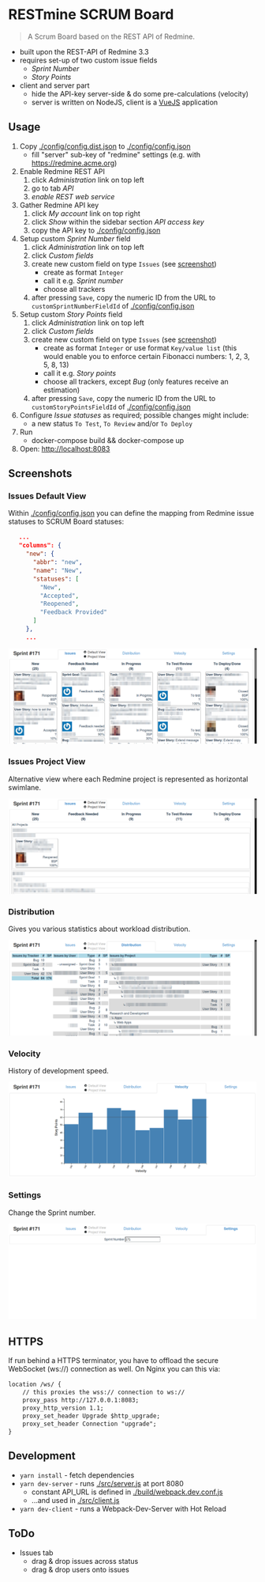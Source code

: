 # RESTmine SCRUM Board

> A Scrum Board based on the REST API of Redmine.

* built upon the REST-API of Redmine 3.3
* requires set-up of two custom issue fields
    * *Sprint Number*
    * *Story Points*
* client and server part
    * hide the API-key server-side & do some pre-calculations (velocity)
    * server is written on NodeJS, client is a [VueJS](https://vuejs.org/v2/guide/) application

## Usage

1. Copy [./config/config.dist.json](./config/config.dist.json) to [./config/config.json](./config/config.json)
    * fill "server" sub-key of "redmine" settings (e.g. with https://redmine.acme.org)
2. Enable Redmine REST API
    1. click _Administration_ link on top left
    2. go to tab _API_
    3. _enable REST web service_
3. Gather Redmine API key
    1. click _My account_ link on top right
    2. click _Show_ within the sidebar section _API access key_
    3. copy the API key to [./config/config.json](./config/config.json)
4. Setup custom _Sprint Number_ field
    1. click _Administration_ link on top left
    2. click _Custom fields_
    3. create new custom field on type `Issues` (see [screenshot](./doc/custom-field-sprint-number.png))
        * create as format `Integer`
        * call it e.g. _Sprint number_
        * choose all trackers
    4. after pressing `Save`, copy the numeric ID from the URL to `customSprintNumberFieldId` of [./config/config.json](./config/config.json)
5. Setup custom _Story Points_ field
    1. click _Administration_ link on top left
    2. click _Custom fields_
    3. create new custom field on type `Issues` (see [screenshot](./doc/custom-field-story-points.png))
        * create as format `Integer` or use format `Key/value list` (this would enable you to enforce certain Fibonacci numbers: 1, 2, 3, 5, 8, 13)
        * call it e.g. _Story points_
        * choose all trackers, except _Bug_ (only features receive an estimation)
    4. after pressing `Save`, copy the numeric ID from the URL to `customStoryPointsFieldId` of [./config/config.json](./config/config.json)
6. Configure _Issue statuses_ as required; possible changes might include:
    * a new status `To Test`, `To Review` and/or `To Deploy`
7. Run
    * docker-compose build && docker-compose up
8. Open: [http://localhost:8083](http://localhost:8083)

## Screenshots

### Issues Default View

Within [./config/config.json](./config/config.json) you can define the mapping from Redmine issue statuses to SCRUM Board statuses:
 ```json
    ...
    "columns": {
      "new": {
        "abbr": "new",
        "name": "New",
        "statuses": [
          "New",
          "Accepted",
          "Reopened",
          "Feedback Provided"
        ]
      },
      ...
```
![Screenshot](doc/issues.png)

### Issues Project View

Alternative view where each Redmine project is represented as horizontal swimlane.

![Screenshot](doc/issues-project-view.png)

### Distribution

Gives you various statistics about workload distribution.

![Screenshot](doc/distribution.png)

### Velocity

History of development speed.

![Screenshot](doc/velocity.png)

### Settings

Change the Sprint number.

![Screenshot](doc/settings.png)

## HTTPS

If run behind a HTTPS terminator, you have to offload the secure WebSocket (ws://) connection as well. On Nginx you can this via:
```
location /ws/ {
    // this proxies the wss:// connection to ws://
    proxy_pass http://127.0.0.1:8083;
    proxy_http_version 1.1;
    proxy_set_header Upgrade $http_upgrade;
    proxy_set_header Connection "upgrade";
}
```

## Development

* ```yarn install``` - fetch dependencies
* ```yarn dev-server``` - runs [./src/server.js](server.js) at port 8080
    * constant API_URL is defined in [./build/webpack.dev.conf.js](./build/webpack.dev.conf.js)
    * ...and used in [./src/client.js](./src/client.js)
* ```yarn dev-client``` - runs a Webpack-Dev-Server with Hot Reload

## ToDo

* Issues tab
    * drag & drop issues across status
    * drag & drop users onto issues
